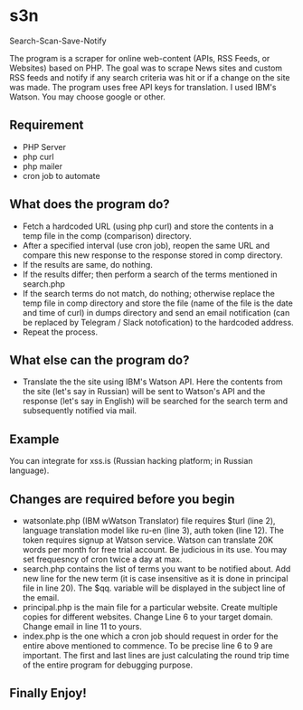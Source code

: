 # s3n
Search-Scan-Save-Notify

The program is a scraper for online web-content (APIs, RSS Feeds, or Websites) based on PHP.
The goal was to scrape News sites and custom RSS feeds and notify if any search criteria was hit or if a change on the site was made.
The program uses free API keys for translation. I used IBM's Watson. You may choose google or other.

## Requirement
* PHP Server
* php curl
* php mailer
* cron job to automate

## What does the program do?
* Fetch a hardcoded URL (using php curl) and store the contents in a temp file in the comp (comparison) directory.
* After a specified interval (use cron job), reopen the same URL and compare this new response to the response stored in comp directory.
* If the results are same, do nothing.
* If the results differ; then perform a search of the terms mentioned in search.php
* If the search terms do not match, do nothing; otherwise replace the temp file in comp directory and store the file (name of the file is the date and time of curl) in dumps directory and send an email notification (can be replaced by Telegram / Slack notofication) to the hardcoded address.
* Repeat the process.

## What else can the program do?
* Translate the the site using IBM's Watson API.
Here the contents from the site (let's say in Russian) will be sent to Watson's API and the response (let's say in English) will be searched for the search term and subsequently notified via mail.

## Example
You can integrate for xss.is (Russian hacking platform; in Russian language).

## Changes are required before you begin
* watsonlate.php (IBM wWatson Translator) file requires $turl (line 2), language translation model like ru-en (line 3), auth token (line 12). The token requires signup at Watson service. Watson can translate 20K words per month for free trial account. Be judicious in its use. You may set frequesncy of cron twice a day at max. 
* search.php contains the list of terms you want to be notified about. Add new line for the new term (it is case insensitive as it is done in principal file in line 20). The $qq. variable will be displayed in the subject line of the email.
* principal.php is the main file for a particular website. Create multiple copies for different websites. Change Line 6 to your target domain. Change email in line 11 to yours.
* index.php is the one which a cron job should request in order for the entire above mentioned to commence. To be precise line 6 to 9 are important. The first and last lines are just calculating the round trip time of the entire program for debugging purpose.

## Finally Enjoy!
